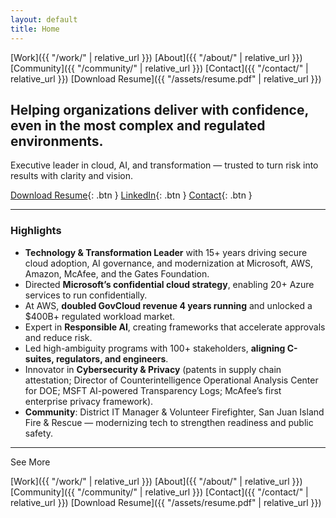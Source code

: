 ```yaml
---
layout: default
title: Home
---
```


[Work]({{ "/work/" | relative_url }})
[About]({{ "/about/" | relative_url }})
[Community]({{ "/community/" | relative_url }})
[Contact]({{ "/contact/" | relative_url }})
[Download Resume]({{ "/assets/resume.pdf" | relative_url }})

## Helping organizations deliver with confidence, even in the most complex and regulated environments.

Executive leader in cloud, AI, and transformation — trusted to turn risk into results with clarity and vision.

[Download Resume](assets/resume.pdf){: .btn } [LinkedIn](https://www.linkedin.com/in/irenevoskamp){: .btn } [Contact](/contact/){: .btn }

---

### Highlights
- **Technology & Transformation Leader** with 15+ years driving secure cloud adoption, AI governance, and modernization at Microsoft, AWS, Amazon, McAfee, and the Gates Foundation.
- Directed **Microsoft’s confidential cloud strategy**, enabling 20+ Azure services to run confidentially.
- At AWS, **doubled GovCloud revenue 4 years running** and unlocked a $400B+ regulated workload market.
- Expert in **Responsible AI**, creating frameworks that accelerate approvals and reduce risk.
- Led high-ambiguity programs with 100+ stakeholders, **aligning C-suites, regulators, and engineers**.
- Innovator in **Cybersecurity & Privacy** (patents in supply chain attestation; Director of Counterintelligence Operational Analysis Center for DOE; MSFT AI-powered Transparency Logs; McAfee’s first enterprise privacy framework).
- **Community**: District IT Manager & Volunteer Firefighter, San Juan Island Fire & Rescue — modernizing tech to strengthen readiness and public safety.

---
See More

[Work]({{ "/work/" | relative_url }})
[About]({{ "/about/" | relative_url }})
[Community]({{ "/community/" | relative_url }})
[Contact]({{ "/contact/" | relative_url }})
[Download Resume]({{ "/assets/resume.pdf" | relative_url }})
